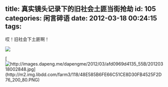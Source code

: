 title: 真实镜头记录下的旧社会土匪当街抢劫
id: 105
categories: 闲言碎语
date: 2012-03-18 00:24:15
tags:
---

哎！旧社会下土匪啊！

[![](http://m2.img.libdd.com/farm3/174/CA8AA0A8C4DD2BF56EC8AE21C1E10FAE_200_80.PNG)</img>](http://player.youku.com/player.php/sid/XMzU4OTA3NzA0/v.swf)

[![http://images.dapeng.me/dapengme/2012/03/afd0969d4135_55B/20120318002848.jpg](http://m2.img.libdd.com/farm3/118/48E585B6FE66C51CE8D30FB4525F2D76_200_80.PNG)</img>](http://images.dapeng.me/dapengme/2012/03/afd0969d4135_55B/20120318002848.jpg)
